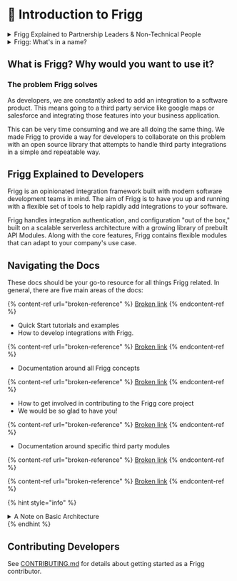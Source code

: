 # 🥳 Introduction to Frigg

<details>

<summary>Frigg Explained to Partnership Leaders &#x26; Non-Technical People</summary>

The Frigg Integration Framework is a software development tool intended to help engineers build integrations faster.

While we all know that new "tech partnerships" unlock business opportunities, integration development is a complex, product-driven process performed by engineers and designers. Partnership leaders can't conjure new integrations into existence; product & engineering resources must be engaged and supported.

Given these dynamics, partnership leaders often seek _external_ vendors and tools to get integrations built. This search brings them to Frigg and [Left Hook](https://lefthook.com).

Before you introduce Frigg to your engineering colleagues, partnership leaders should understand Frigg at a non-technical level. Our [Non-Technical Overview Doc](https://docs.google.com/document/d/e/2PACX-1vRzCTIUhUj5NC5CKIOhn36NGu6TbUPMwMF5-hFLJ2fuhfrCJ2VXnabtxqE429iP1CxPPgPyhzez41jk/pub) is intended to provide this context and support your internal advocacy for Frigg.

Meanwhile, Frigg's documentation site is targeted at engineers and product leaders who will need to understand the framework as a development tool.&#x20;

If you're ready to introduce Frigg to your technical colleagues, share this documentation site. Our [live demo site](https://demo.friggframework.,org) is also instructive to both technical and non-technical audiences as well.

Have questions? Let's [connect](support/support.md)!

</details>

<details>

<summary>Frigg: What's in a name?</summary>

* Frigg is Odin's wife in Norse mythology
* Goddess of **marriage** and **partnerships**
* She flies the earthly skies as a falcon
* She is known in folklore as the **“weaver of clouds”**

The Frigg Integration Framework powers integrations between software companies, the majority of which are in the cloud, speeding up time to live on tech partnerships.

Read more about Frigg on [Wikipedia](https://en.wikipedia.org/wiki/Frigg).&#x20;

</details>

## What is Frigg? Why would you want to use it?

### The problem Frigg solves

As developers, we are constantly asked to add an integration to a software product. This means going to a third party service like google maps or salesforce and integrating those features into your business application.&#x20;

This can be very time consuming and we are all doing the same thing. We made Frigg to provide a way for developers to collaborate on this problem with an open source library that attempts to handle third party integrations in a simple and repeatable way.



##

## Frigg Explained to Developers&#x20;

Frigg is an opinionated integration framework built with modern software development teams in mind. The aim of Frigg is to have you up and running with a flexible set of tools to help rapidly add integrations to your software.

Frigg handles integration authentication, and configuration "out of the box," built on a scalable serverless architecture with a growing library of prebuilt API Modules. Along with the core features, Frigg contains flexible modules that can adapt to your company's use case.&#x20;

## Navigating the Docs

These docs should be your go-to resource for all things Frigg related. In general, there are five main areas of the docs:

{% content-ref url="broken-reference" %}
[Broken link](broken-reference)
{% endcontent-ref %}

* Quick Start tutorials and examples
* How to develop integrations with Frigg.

{% content-ref url="broken-reference" %}
[Broken link](broken-reference)
{% endcontent-ref %}

* Documentation around all Frigg concepts

{% content-ref url="broken-reference" %}
[Broken link](broken-reference)
{% endcontent-ref %}

* How to get involved in contributing to the Frigg core project
* We would be so glad to have you!

{% content-ref url="broken-reference" %}
[Broken link](broken-reference)
{% endcontent-ref %}

* Documentation around specific third party modules

{% content-ref url="broken-reference" %}
[Broken link](broken-reference)
{% endcontent-ref %}

{% content-ref url="broken-reference" %}
[Broken link](broken-reference)
{% endcontent-ref %}

{% hint style="info" %}
<details>

<summary>A Note on Basic Architecture</summary>

A Frigg Application is predominantly a backend microservice, with an optional frontend. Most Frigg adopters already have an existing frontend UI built using a framework of their choice, or will bake integration UX into their product's core code. Frigg ships with a simple library of components to get you started quickly. See more details about frontend options here.

In the backend, Frigg is based on the serverless.com framework. This key piece of technology and the underlying compute/architecture under the hood provides a number of advantages:

* Infrastructure-as-Code- The need to manually configure resources on the host provider is greatly reduced
* Deployable to your favorite host- AWS, GCP, Azure, any a list of many more are available
* Horizontal Scalability
* Pay as you go

</details>
{% endhint %}

## Contributing Developers

See [CONTRIBUTING.md](contributing/contributing/) for details about getting started as a Frigg contributor.

